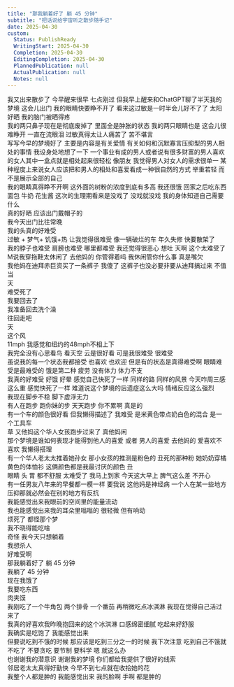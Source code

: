 ```yaml
---
title: "那我躺着好了 躺 45 分钟"
subtitle: "把话说给宇宙听之散步随手记"
date: 2025-04-30
custom:
  Status: PublishReady
  WritingStart: 2025-04-30
  Completion: 2025-04-30
  EditingCompletion: 2025-04-30
  PlannedPublication: null
  ActualPublication: null
  Notes: null
---    
```

我又出来散步了 今早醒来很早 七点刚过 但我早上醒来和ChatGPT聊了半天我的梦境 这会儿出门 我的眼睛快要睁不开了 看来这过敏是一时半会儿好不了了 太阳好晒 我的脑门被晒得疼     
我的两只鼻子现在是彻底废掉了 里面全是肿胀的状态 我的两只眼睛也是 这会儿很难睁开 一直在流眼泪 过敏真得太让人痛苦了 苦不堪言    
写写今早的梦境好了 主要是内容是有关爱情 有关如何和沉默寡言压抑型的男人相处的事情 我设身处地想了一下 一个事业有成的男人或者说有很多财富的男人喜欢的女人其中一盒点就是相处起来很轻松 像朋友 我觉得男人对女人的需求很单一 某种程度上来说女人应该把和男人的相处和喜爱看成一种很自然的方式 举重若轻 而不是展示全部的自己    
我的眼睛真得睁不开啊 这外面的树粉的浓度到底有多高 我还很饿 回家之后吃东西 面包 牛奶 花生酱 这次的生理期看来是没戏了 没戏就没戏 我的身体知道自己需要什么    
真的好晒 应该出门戴帽子的     
我今天出门比往常晚    
我的头真的好难受    
过敏 + 梦气+ 饥饿+热 让我觉得很难受 像一辆破烂的车 年久失修 快要散架了    
我的脖子也难受 肩膀也难受 哪里都难受 我还觉得很恶心 想吐 天啊 这个太难受了    
M说我穿拖鞋太休闲了 去他妈的 你管得着吗 我休闲管你什么事 真是嘴欠    
我他妈在迪拜赤巨资买了一条裤子 我傻了 这裤子也没必要非要从迪拜搞过来 不值当    
天  
难受死了  
我要回去了  
我准备回去洗个澡     
往回走吧  
天  
这个风  
11mph 我感觉和纽约的48mph不相上下    
我完全没有心思看鸟 看天空 云是很好看 可是我很难受 很难受  
虽说我的每一个状态我都接受 也喜欢 也欢迎 但是有的状态是真得难受啊 眼睛难受是最难受的 饿是第二种 疲劳 没有体力 体力不支    
我真的好难受 好饿 好晕 感觉自己快死了一样 同样的路 同样的风景 今天咋周三感这么重 感觉快死了一样 难道说这个梦境的后遗症这么大吗 情绪反应这么强烈    
我现在脚步不稳 脚下虚浮无力    
有人在跑步 跑你妹的步 天天跑步 你不累啊 真是的    
有一个车的颜色很好看 但我懒得描述了 我难受 是米黄色带点奶白色的混合 是一个工具车    
草 又他妈这个华人女孩跑步过来了 真他妈闲    
那个梦境是谁如何表现才能得到他人的喜爱 或者 男人的喜爱 去他妈的 爱喜欢不喜欢 我懒得搭理    
有一个华人老太太推着她孙女 那小女孩的推测是粉色的 丑死的那种粉 她奶奶穿橘黄色的体恤衫 这俩颜色都是我最讨厌的颜色 丑    
眼睛 头 胃 都不舒服 太难受了 我马上到家 今天这大早上 脾气这么差 不开心     
有一任男友八年来的早餐都一模一样 要我说 这他妈是神经病 一个人在某一些地方压抑那就必然会在别的地方有反抗    
我能感觉出来我眼前的空间里的能量流动  
我也能感觉出来我的耳朵里嗡嗡的 很轻微 但有响动    
烦死了 都怪那个梦     
我不晓得能吃啥    
奇怪 我今天只想躺着    
我想杀人    
好难受啊    
那我躺着好了 躺 45 分钟    
我躺了 45 分钟  
现在我饿了  
我要吃东西  
肉夹馍  
我刚吃了一个牛角包 两个排骨 一个番茄 再稍微吃点冰淇淋 我现在觉得自己活过来了    
我真的好喜欢我昨晚抱回来的这个冰淇淋 口感绵密细腻 吃起来好舒服    
我确实是吃饱了 我能感觉出来    
但要说吃到不饿的时候 那应该是吃到三分之一的时候 我下次注意 吃到自己不饿就不吃了 不要贪吃 要节制 要科学 嗯 就这么办    
也谢谢我的潜意识 谢谢我的梦境 你们都给我提供了很好的线索    
邻居老太太真得好勤快 今早不到七点就在收拾她的花    
我整个人都是肿的 我能感觉出来 我的脸啊 手啊 都是肿的    

